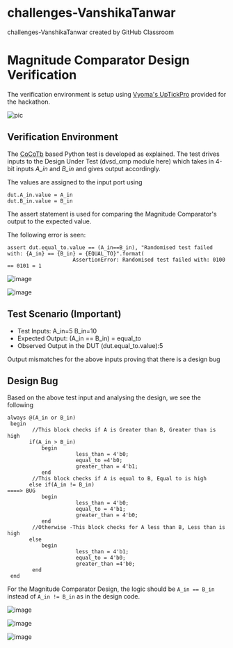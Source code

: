 # challenges-VanshikaTanwar
challenges-VanshikaTanwar created by GitHub Classroom

# Magnitude Comparator Design Verification

The verification environment is setup using [Vyoma's UpTickPro](https://vyomasystems.com) provided for the hackathon.

![pic](https://user-images.githubusercontent.com/90523478/182223731-71e6590f-865e-47c6-aba7-f767e7dde941.jpeg)

## Verification Environment

The [CoCoTb](https://www.cocotb.org/) based Python test is developed as explained. The test drives inputs to the Design Under Test (dvsd_cmp module here) which takes in 4-bit inputs *A_in* and *B_in* and gives output accordingly. 

The values are assigned to the input port using 
```
dut.A_in.value = A_in
dut.B_in.value = B_in

```

The assert statement is used for comparing the Magnitude Comparator's output to the expected value.

The following error is seen:
```
assert dut.equal_to.value == (A_in==B_in), "Randomised test failed with: {A_in} == {B_in} = {EQUAL_TO}".format(
                     AssertionError: Randomised test failed with: 0100 == 0101 = 1
```

![image](https://user-images.githubusercontent.com/90523478/182231353-792ff220-7610-4b36-80d2-8369d8881f63.png)


![image](https://user-images.githubusercontent.com/90523478/182231389-3c5e5ed8-1b08-4d26-8068-e6c7e2d133b9.png)


## Test Scenario **(Important)**
- Test Inputs: A_in=5 B_in=10
- Expected Output: (A_in == B_in) = equal_to
- Observed Output in the DUT (dut.equal_to.value):5

Output mismatches for the above inputs proving that there is a design bug

## Design Bug
Based on the above test input and analysing the design, we see the following

```
always @(A_in or B_in)
 begin
        //This block checks if A is Greater than B, Greater than is high
       if(A_in > B_in)                              
           begin                                        
                      less_than = 4'b0;      
                      equal_to =4'b0;
                      greater_than = 4'b1;    
           end
        //This block checks if A is equal to B, Equal to is high
       else if(A_in != B_in)                                             ====> BUG
           begin                            
                      less_than = 4'b0;
                      equal_to = 4'b1;
                      greater_than = 4'b0;    
           end
        //Otherwise -This block checks for A less than B, Less than is high          
       else                                                  
           begin                                                  
                      less_than = 4'b1;
                      equal_to = 4'b0;
                      greater_than =4'b0;
        end
 end
```
For the Magnitude Comparator Design, the logic should be ``A_in == B_in`` instead of ``A_in != B_in`` as in the design code.

![image](https://user-images.githubusercontent.com/90523478/182229750-7af6bdd6-a818-41b9-a4f5-59f03876b4c9.png)


![image](https://user-images.githubusercontent.com/90523478/182229861-073bfce7-aae4-45b4-9903-e55890979e52.png)


![image](https://user-images.githubusercontent.com/90523478/182229919-fad5de1a-1fbe-4f56-9b9e-2b042b021f28.png)


